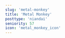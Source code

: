 ```yaml
---
slug: 'metal-monkey'
title: 'Metal Monkey'
posttype: 'niandai'
seniority: 57
icon: 'metal_monkey_icon'
---
```

